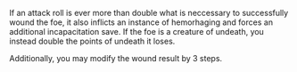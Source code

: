 If an attack roll is ever more than double what is neccessary to successfully wound the foe, it also inflicts an instance of hemorhaging and forces an additional incapacitation save. If the foe is a creature of undeath, you instead double the points of undeath it loses.

Additionally, you may modify the wound result by 3 steps.
